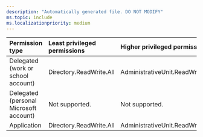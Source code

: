 ```yaml
---
description: "Automatically generated file. DO NOT MODIFY"
ms.topic: include
ms.localizationpriority: medium
---
```


|Permission type|Least privileged permissions|Higher privileged permissions|
|:---|:---|:---|
|Delegated (work or school account)|Directory.ReadWrite.All|AdministrativeUnit.ReadWrite.All|
|Delegated (personal Microsoft account)|Not supported.|Not supported.|
|Application|Directory.ReadWrite.All|AdministrativeUnit.ReadWrite.All|

